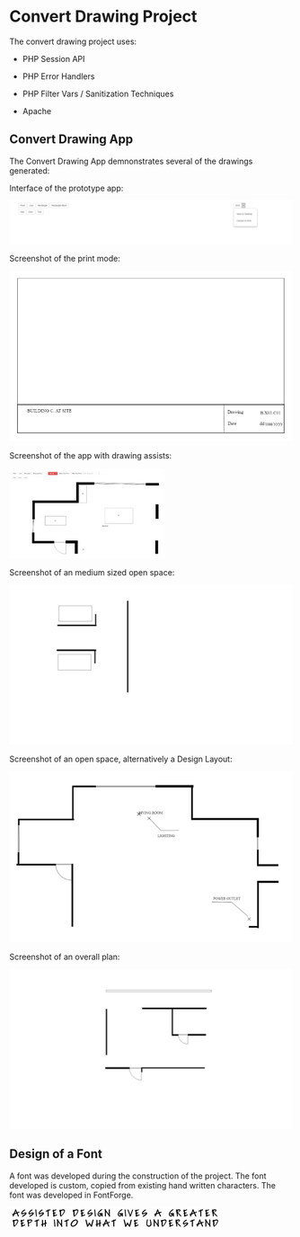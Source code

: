 # Convert Drawing Project

The convert drawing project uses:

- PHP Session API

- PHP Error Handlers

- PHP Filter Vars / Sanitization Techniques

- Apache

## Convert Drawing App 

The Convert Drawing App demnonstrates several of the drawings generated:

Interface of the prototype app:

![Interface](./assets/style/images/interface-v1.jpg)

Screenshot of the print mode:

![Print Mode](./assets/style/images/screenshot-printmode-slide.png)

Screenshot of the app with drawing assists:

![Screenshot 1](./assets/style/images/screenshot-v1.jpg)

Screenshot of an medium sized open space:

![Screenshot 2](./assets/style/images/screenshot-v2-desks.png)

Screenshot of an open space, alternatively a Design Layout:

![Screenshot 2](./assets/style/images/screenshot-v2-openspace-slide.png)

Screenshot of an overall plan:

![Screenshot 2](./assets/style/images/screenshot-v2-plan.png)

## Design of a Font

A font was developed during the construction of the project. The font developed is custom, copied from existing hand written characters. The font was developed in FontForge.

![Font](./assets/style/images/slogan-v1.png)
